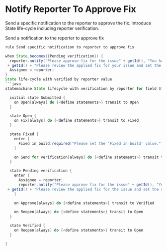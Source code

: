 Notify Reporter To Approve Fix 
====================

Send a specific notification to the reporter to approve the fix.
Introduce State life-cycle including reporter verification.

Send a notification to the reporter to approve fix
```java
rule Send specific notification to reporter to approve fix

when State.becomes({Pending verification}) {
  reporter.notify("Please approve fix for the issue" + getId(), "You have reported issue"
 + getId() + "Please review the applied fix for your issue and set the appropriate state.");
  Assignee = reporter;
}
State life-cycle with verified by reporter value
```java
statemachine State lifecycle with verification by reporter for field State {

  initial state Submitted {
    on Open[always] do {<define statements>} transit to Open
  }

  state Open {
    on Fix[always] do {<define statements>} transit to Fixed
  }

  state Fixed {
    enter {
      Fixed in build.required("Please set the 'Fixed in build' value.");
    }

    on Send for verification[always] do {<define statements>} transit to Pending verification
  }

  state Pending verification {
    enter {
      Assignee = reporter;
      reporter.notify("Please approve fix for the issue" + getId(), "You have reported issue"
 + getId() + "Please review the applied fix for the issue and set the appropriate state.");
    }

    on Approve[always] do {<define statements>} transit to Verified

    on Reopen[always] do {<define statements>} transit to Open
  }

  state Verified {
    on Reopen[always] do {<define statements>} transit to Open
  }

}
```
